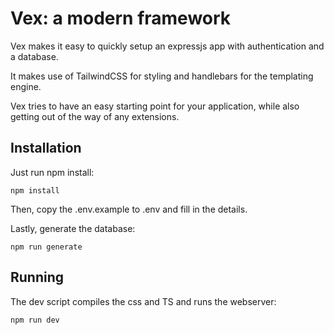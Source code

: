 # Vex: a modern framework

Vex makes it easy to quickly setup an expressjs app with authentication and a database.

It makes use of TailwindCSS for styling and handlebars for the templating engine.

Vex tries to have an easy starting point for your application, while also getting out of the way of any extensions.

## Installation
Just run npm install:

`npm install`

Then, copy the .env.example to .env and fill in the details.

Lastly, generate the database:

`npm run generate`

## Running
The dev script compiles the css and TS and runs the webserver:

`npm run dev`